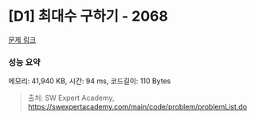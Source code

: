 # [D1] 최대수 구하기 - 2068 

[문제 링크](https://swexpertacademy.com/main/code/problem/problemDetail.do?contestProbId=AV5QQhbqA4QDFAUq) 

### 성능 요약

메모리: 41,940 KB, 시간: 94 ms, 코드길이: 110 Bytes



> 출처: SW Expert Academy, https://swexpertacademy.com/main/code/problem/problemList.do